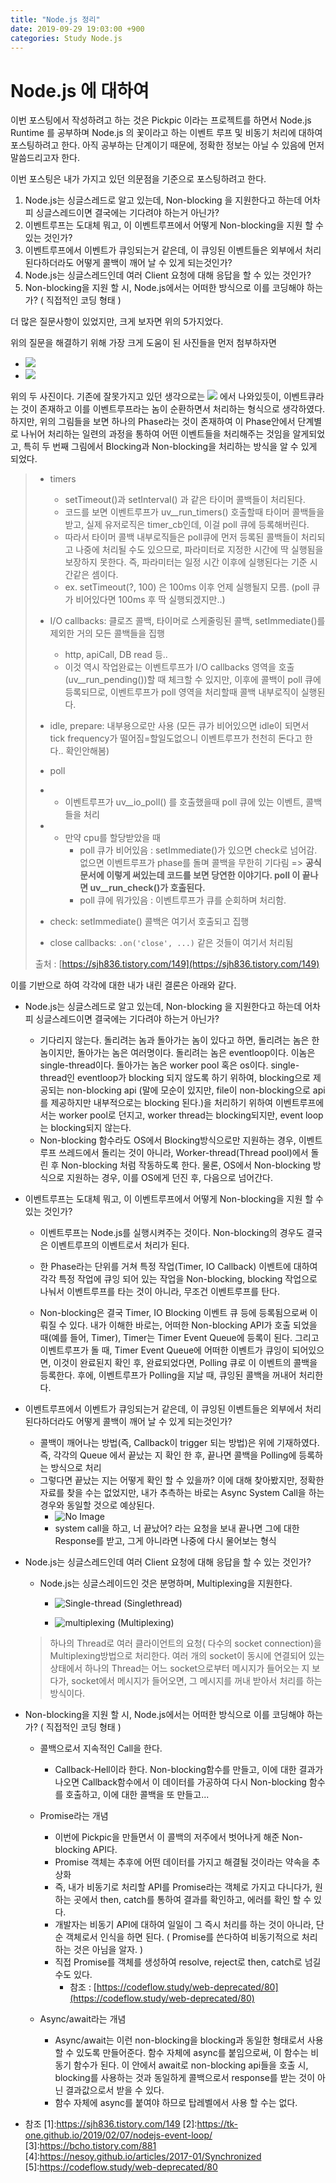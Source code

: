 ```yaml
---
title: "Node.js 정리"
date: 2019-09-29 19:03:00 +900
categories: Study Node.js
---
```


# Node.js 에 대하여

이번 포스팅에서 작성하려고 하는 것은 Pickpic 이라는 프로젝트를 하면서 Node.js Runtime 를 공부하며 Node.js 의 꽃이라고 하는 이벤트 루프 및 비동기 처리에 대하여 포스팅하려고 한다. 아직 공부하는 단계이기 때문에, 정확한 정보는 아닐 수 있음에 먼저 말씀드리고자 한다.

이번 포스팅은 내가 가지고 있던 의문점을 기준으로 포스팅하려고 한다. 

1. Node.js는 싱글스레드로 알고 있는데, Non-blocking 을 지원한다고 하는데 어차피 싱글스레드이면 결국에는 기다려야 하는거 아닌가? 
1. 이벤트루프는 도대체 뭐고, 이 이벤트루프에서 어떻게 Non-blocking을 지원 할 수 있는 것인가?
1. 이벤트루프에서 이벤트가 큐잉되는거 같은데, 이 큐잉된 이벤트들은 외부에서 처리된다하더라도 어떻게 콜백이 깨어 날 수 있게 되는것인가?
1. Node.js는 싱글스레드인데 여러 Client 요청에 대해 응답을 할 수 있는 것인가?
1. Non-blocking을 지원 할 시, Node.js에서는 어떠한 방식으로 이를 코딩해야 하는 가? ( 직접적인 코딩 형태 ) 

더 많은 질문사항이 있었지만, 크게 보자면 위의 5가지었다. 

위의 질문을 해결하기 위해 가장 크게 도움이 된 사진들을 먼저 첨부하자면
- ![](https://user-images.githubusercontent.com/13212502/52569657-0c00fd00-2e55-11e9-8488-0c7b723cb922.png)
- ![](https://img1.daumcdn.net/thumb/R1280x0/?scode=mtistory2&fname=http%3A%2F%2Fcfile22.uf.tistory.com%2Fimage%2F997A063B5AD8B56E05044F)

위의 두 사진이다. 기존에 잘못가지고 있던 생각으로는 ![](https://img1.daumcdn.net/thumb/R1280x0/?scode=mtistory2&fname=http%3A%2F%2Fcfile26.uf.tistory.com%2Fimage%2F9939434A5AD96F4E095C9C) 에서 나와있듯이, 이벤트큐라는 것이 존재하고 이를 이벤트루프라는 놈이 순환하면서 처리하는 형식으로 생각하였다. 하지만, 위의 그림들을 보면 하나의 Phase라는 것이 존재하여 이 Phase안에서 단계별로 나뉘어 처리하는 일련의 과정을 통하여 어떤 이벤트들을 처리해주는 것임을 알게되었고, 특히 두 번째 그림에서 Blocking과 Non-blocking을 처리하는 방식을 알 수 있게 되었다. 

> - timers
>
>   - setTimeout()과 setInterval() 과 같은 타이머 콜백들이 처리된다.
>   - 코드를 보면 이벤트루프가 uv__run_timers() 호출할때 타이머 콜백들을 받고, 실제 유저로직은 timer_cb인데, 이걸 poll 큐에 등록해버린다.
>   - 따라서 타이머 콜백 내부로직들은 poll큐에 먼저 등록된 콜백들이 처리되고 나중에 처리될 수도 있으므로, 파라미터로 지정한 시간에 딱 실행됨을 보장하지 못한다. 즉, 파라미터는 일정 시간 이후에 실행된다는 기준 시간같은 셈이다.
>   - ex. setTimeout(?, 100) 은 100ms 이후 언제 실행될지 모름. (poll 큐가 비어있다면 100ms 후 딱 실행되겠지만..)
>
> - I/O callbacks: 클로즈 콜백, 타이머로 스케줄링된 콜백, setImmediate()를 제외한 거의 모든 콜백들을 집행
>
>   - http, apiCall, DB read 등..
>   - 이것 역시 작업완료는 이벤트루프가 I/O callbacks 영역을 호출(uv__run_pending())할 때 체크할 수 있지만, 이후에 콜백이 poll 큐에 등록되므로, 이벤트루프가 poll 영역을 처리할때 콜백 내부로직이 실행된다.
>
> - idle, prepare: 내부용으로만 사용 (모든 큐가 비어있으면 idle이 되면서 tick frequency가 떨어짐=할일도없으니 이벤트루프가 천천히 돈다고 한다.. 확인안해봄)
>
> - poll
>
> - - 이벤트루프가 uv__io_poll() 를 호출했을때 poll 큐에 있는 이벤트, 콜백들을 처리
>
> - - 만약 cpu를 할당받았을 때
>     - poll 큐가 비어있음 : setImmediate()가 있으면 check로 넘어감. 없으면 이벤트루프가 phase를 돌며 콜백을 무한히 기다림 => **공식문서에 이렇게 써있는데 코드를 보면 당연한 이야기다. poll 이 끝나면 uv__run_check()가 호출된다.**
>     - poll 큐에 뭐가있음 : 이벤트루프가 큐를 순회하며 처리함.
>
> - check: setImmediate() 콜백은 여기서 호출되고 집행
>
> - close callbacks: `.on('close', ...)` 같은 것들이 여기서 처리됨
>
> 출처 : [https://sjh836.tistory.com/149](https://sjh836.tistory.com/149)

이를 기반으로 하여 각각에 대한 내가 내린 결론은 아래와 같다. 

- Node.js는 싱글스레드로 알고 있는데, Non-blocking 을 지원한다고 하는데 어차피 싱글스레드이면 결국에는 기다려야 하는거 아닌가? 
  - 기다리지 않는다. 돌리려는 놈과 돌아가는 놈이 있다고 하면, 돌리려는 놈은 한 놈이지만, 돌아가는 놈은 여러명이다. 돌리려는 놈은 eventloop이다. 이놈은 single-thread이다. 돌아가는 놈은 worker pool 혹은 os이다. single-thread인 eventloop가 blocking 되지 않도록 하기 위하여, blocking으로 제공되는 non-blocking api (말에 모순이 있지만, file이 non-blocking으로 api를 제공하지만 내부적으로는 blocking 된다.)을 처리하기 위하여 이벤트루프에서는 worker pool로 던지고, worker thread는 blocking되지만, event loop는 blocking되지 않는다.
  - Non-blocking 함수라도 OS에서 Blocking방식으로만 지원하는 경우, 이벤트루프 쓰레드에서 돌리는 것이 아니라, Worker-thread(Thread pool)에서 돌린 후 Non-blocking 처럼 작동하도록 한다. 물론, OS에서 Non-blocking 방식으로 지원하는 경우, 이를 OS에게 던진 후, 다음으로 넘어간다.


- 이벤트루프는 도대체 뭐고, 이 이벤트루프에서 어떻게 Non-blocking을 지원 할 수 있는 것인가?
  - 이벤트루프는 Node.js를 실행시켜주는 것이다. Non-blocking의 경우도 결국은 이벤트루프의 이벤트로서 처리가 된다.
  
  - 한 Phase라는 단위를 거쳐 특정 작업(Timer, IO Callback) 이벤트에 대하여 각각 특정 작업에 큐잉 되어 있는 작업을 
    Non-blocking, blocking 작업으로 나눠서 이벤트루프를 타는 것이 아니라, 무조건 이벤트루프를 탄다. 
    
  - Non-blocking은 결국 Timer, IO Blocking 이벤트 큐 등에 등록됨으로써 이뤄질 수 있다. 내가 이해한 바로는, 어떠한 Non-blocking API가 호출 되었을 때(예를 들어, Timer), Timer는 Timer Event Queue에 등록이 된다. 그리고 이벤트루프가 돌 때, Timer Event Queue에 어떠한 이벤트가 큐잉이 되어있으면, 이것이 완료된지 확인 후, 완료되었다면, Polling 큐로 이 이벤트의 콜백을 등록한다. 후에, 이벤트루프가 Polling을 지날 때, 큐잉된 콜백을 꺼내어 처리한다.
  
- 이벤트루프에서 이벤트가 큐잉되는거 같은데, 이 큐잉된 이벤트들은 외부에서 처리된다하더라도 어떻게 콜백이 깨어 날 수 있게 되는것인가?
  - 콜백이 깨어나는 방법(즉, Callback이 trigger 되는 방법)은 위에 기재하였다. 즉, 각각의 Queue 에서 끝났는 지 확인 한 후, 끝나면 콜백을 Polling에 등록하는 방식으로 처리
  - 그렇다면 끝났는 지는 어떻게 확인 할 수 있을까? 이에 대해 찾아봤지만, 정확한 자료를 찾을 수는 없었지만, 내가 추측하는 바로는 Async System Call을 하는 경우와 동일할 것으로 예상된다. 
    - ![No Image](https://nesoy.github.io/assets/posts/20170127/Non-Blocking.jpg)
    - system call을 하고, 너 끝났어? 라는 요청을 보내 끝나면 그에 대한 Response를 받고, 그게 아니라면 나중에 다시 물어보는 형식

- Node.js는 싱글스레드인데 여러 Client 요청에 대해 응답을 할 수 있는 것인가?
  - Node.js는 싱글스레이드인 것은 분명하며, Multiplexing을 지원한다.

    - ![Single-thread](https://yonghyunlee.gitlab.io/assets/img/nodejs-structure-4.png) 
   (Singlethread)

    - ![multiplexing](https://t1.daumcdn.net/cfile/tistory/213CDE485326FB0031)
   (Multiplexing)

   > 하나의 Thread로 여러 클라이언트의 요청( 다수의 socket connection)을 Multiplexing방법으로 처리한다. 여러 개의 socket이 동시에 연결되어 있는 상태에서 하나의 Thread는 어느 socket으로부터 메시지가 들어오는 지 보다가, socket에서 메시지가 들어오면, 그 메시지를 꺼내 받아서 처리를 하는 방식이다. 

- Non-blocking을 지원 할 시, Node.js에서는 어떠한 방식으로 이를 코딩해야 하는 가? ( 직접적인 코딩 형태 )     

  - 콜백으로서 지속적인 Call을 한다. 
    
    - Callback-Hell이라 한다. Non-blocking함수를 만들고, 이에 대한 결과가 나오면 Callback함수에서 이 데이터를 가공하여 다시 Non-blocking 함수를 호출하고, 이에 대한 콜백을 또 만들고... 
  - Promise라는 개념
  	- 이번에 Pickpic을 만들면서 이 콜백의 저주에서 벗어나게 해준 Non-blocking API다. 
  	- Promise 객체는 추후에 어떤 데이터를 가지고 해결될 것이라는 약속을 추상화
  	- 즉, 내가 비동기로 처리할 API를 Promise라는 객체로 가지고 다니다가, 원하는 곳에서 then, catch를 통하여 결과를 확인하고, 에러를 확인 할 수 있다. 
  	- 개발자는 비동기 API에 대하여 일일이 그 즉시 처리를 하는 것이 아니라, 단순 객체로서 인식을 하면 된다. ( Promise를 쓴다하여 비동기적으로 처리하는 것은 아님을 알자. )
  	- 직접 Promise를 객체를 생성하여 resolve, reject로 then, catch로 넘길 수도 있다.
  	  - 참조 : [https://codeflow.study/web-deprecated/80](https://codeflow.study/web-deprecated/80)
  - Async/await라는 개념
    - Async/await는 이런 non-blocking을 blocking과 동일한 형태로서 사용 할 수 있도록 만들어준다. 함수 자체에 async를 붙임으로써, 이 함수는 비동기 함수가 된다. 이 안에서 await로 non-blocking api들을 호출 시, blocking를 사용하는 것과 동일하게 콜백으로서 response를 받는 것이 아닌 결과값으로서 받을 수 있다.
    - 함수 자체에 async를 붙여야 하므로 탑레벨에서 사용 할 수는 없다.




* 참조
  [1]:https://sjh836.tistory.com/149
  [2]:https://tk-one.github.io/2019/02/07/nodejs-event-loop/
  [3]:https://bcho.tistory.com/881
  [4]:https://nesoy.github.io/articles/2017-01/Synchronized
  [5]:https://codeflow.study/web-deprecated/80